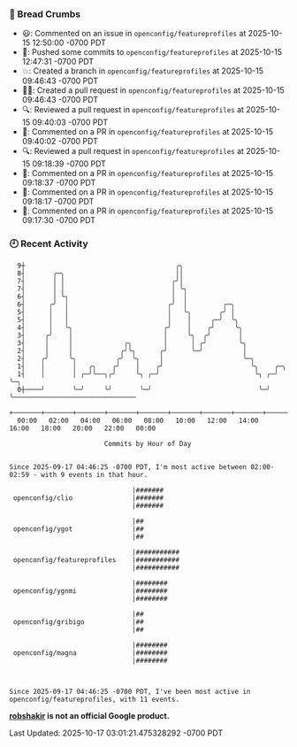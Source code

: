 ### 🍞 Bread Crumbs

 * 😃: Commented on an issue in `openconfig/featureprofiles` at 2025-10-15 12:50:00 -0700 PDT
 * 🚢: Pushed some commits to `openconfig/featureprofiles` at 2025-10-15 12:47:31 -0700 PDT
 * 💥: Created a branch in `openconfig/featureprofiles` at 2025-10-15 09:46:43 -0700 PDT
 * ✍🏼: Created a pull request in `openconfig/featureprofiles` at 2025-10-15 09:46:43 -0700 PDT
 * 🔍: Reviewed a pull request in  `openconfig/featureprofiles` at 2025-10-15 09:40:03 -0700 PDT
 * 💬: Commented on a PR in  `openconfig/featureprofiles` at 2025-10-15 09:40:02 -0700 PDT
 * 🔍: Reviewed a pull request in  `openconfig/featureprofiles` at 2025-10-15 09:18:39 -0700 PDT
 * 💬: Commented on a PR in  `openconfig/featureprofiles` at 2025-10-15 09:18:37 -0700 PDT
 * 💬: Commented on a PR in  `openconfig/featureprofiles` at 2025-10-15 09:18:17 -0700 PDT
 * 💬: Commented on a PR in  `openconfig/featureprofiles` at 2025-10-15 09:17:30 -0700 PDT

### 🕘 Recent Activity
```
  9┼                                      ╭╮
  8┤       ╭─╮                            ││
  7┤       │ │                           ╭╯│
  7┤       │ │                           │ ╰╮
  6┤       │ ╰╮                          │  │
  6┤      ╭╯  │                         ╭╯  │         ╭─╮
  5┤      │   │                         │   ╰╮       ╭╯ │
  5┤      │   │                         │    │     ╭─╯  ╰╮
  4┤      │   ╰╮                       ╭╯    │    ╭╯     ╰╮
  3┤     ╭╯    │                       │     ╰╮  ╭╯       │
  3┤     │     │             ╭╮        │      │ ╭╯        ╰╮
  2┤     │     │            ╭╯╰╮      ╭╯      ╰─╯          │
  2┤    ╭╯     ╰╮          ╭╯  ╰╮     │                    ╰─╮
  1┤    │       │   ╭╮    ╭╯    │    ╭╯                      ╰╮    ╭─╮
  1┤    │       │ ╭─╯╰──╮╭╯     ╰╮ ╭─╯                        ╰╮ ╭─╯ ╰─╮
  0┼────╯       ╰─╯     ╰╯       ╰─╯                           ╰─╯     ╰───────────────────────────────
    +───────+───────+───────+───────+───────+───────+───────+───────+───────+───────+───────+───────+────
  00:00   02:00   04:00   06:00   08:00   10:00   12:00   14:00   16:00   18:00   20:00   22:00   00:00   

						Commits by Hour of Day


Since 2025-09-17 04:46:25 -0700 PDT, I'm most active between 02:00-02:59 - with 9 events in that hour.

```



```
                               |#######
 openconfig/clio               |#######
                               |#######

                               |##
 openconfig/ygot               |##
                               |##

                               |###########
 openconfig/featureprofiles    |###########
                               |###########

                               |########
 openconfig/ygnmi              |########
                               |########

                               |##
 openconfig/gribigo            |##
                               |##

                               |########
 openconfig/magna              |########
                               |########



Since 2025-09-17 04:46:25 -0700 PDT, I've been most active in openconfig/featureprofiles, with 11 events.

```
**[robshakir](mailto:robjs@google.com) is not an official Google product.**  


Last Updated: 2025-10-17 03:01:21.475328292 -0700 PDT
